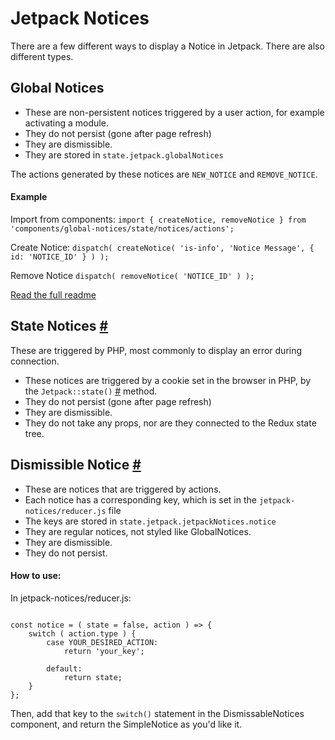 Jetpack Notices
===============

There are a few different ways to display a Notice in Jetpack.  There are also different types.

## Global Notices

- These are non-persistent notices triggered by a user action, for example activating a module.
- They do not persist (gone after page refresh)
- They are dismissible.
- They are stored in `state.jetpack.globalNotices`

The actions generated by these notices are `NEW_NOTICE` and `REMOVE_NOTICE`.

#### Example

Import from components:
`import { createNotice, removeNotice } from 'components/global-notices/state/notices/actions';`

Create Notice:
`dispatch( createNotice( 'is-info', 'Notice Message', { id: 'NOTICE_ID' } ) );`

Remove Notice
`dispatch( removeNotice( 'NOTICE_ID' ) );`

[Read the full readme](../../notices/README.md)

## State Notices [#](https://github.com/Automattic/jetpack/blob/master/_inc/client/components/jetpack-notices/state-notices.jsx)

These are triggered by PHP, most commonly to display an error during connection.

- These notices are triggered by a cookie set in the browser in PHP, by the `Jetpack::state()` [#](https://github.com/Automattic/jetpack/blob/master/class.jetpack.php#L4661) method.
- They do not persist (gone after page refresh)
- They are dismissible.
- They do not take any props, nor are they connected to the Redux state tree.

## Dismissible Notice [#](https://github.com/Automattic/jetpack/blob/master/_inc/client/components/jetpack-notices/dismissable.jsx)

- These are notices that are triggered by actions.
- Each notice has a corresponding key, which is set in the `jetpack-notices/reducer.js` file
- The keys are stored in `state.jetpack.jetpackNotices.notice`
- They are regular notices, not styled like GlobalNotices.
- They are dismissible.
- They do not persist.

#### How to use:

In jetpack-notices/reducer.js:
```import YOUR_DESIRED_ACTION from 'state/action-types';

const notice = ( state = false, action ) => {
	switch ( action.type ) {
		case YOUR_DESIRED_ACTION:
			return 'your_key';

		default:
			return state;
	}
};
```

Then, add that key to the `switch()` statement in the DismissableNotices component, and return the SimpleNotice as you'd like it.

